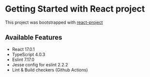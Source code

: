 # Getting Started with React project
This project was bootstrapped with [react-project](https://github.com/Ermolaev-Inc/react-project)

## Available Features
- React 17.0.1
- TypeScript 4.0.3
- Eslint 7.17.0
- Jesse config for eslint 2.2.2
- Lint & Build checkers (Github Actions)
